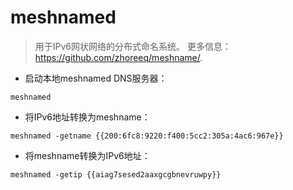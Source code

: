 # meshnamed

> 用于IPv6网状网络的分布式命名系统。
> 更多信息：<https://github.com/zhoreeq/meshname/>.

- 启动本地meshnamed DNS服务器：

`meshnamed`

- 将IPv6地址转换为meshname：

`meshnamed -getname {{200:6fc8:9220:f400:5cc2:305a:4ac6:967e}}`

- 将meshname转换为IPv6地址：

`meshnamed -getip {{aiag7sesed2aaxgcgbnevruwpy}}`